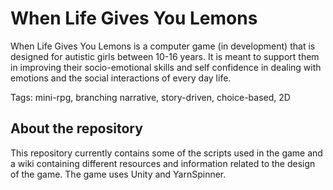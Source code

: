 # When Life Gives You Lemons

When Life Gives You Lemons is a computer game (in development) that is designed for autistic girls between 10-16 years. It is meant to support them in improving their socio-emotional skills and self confidence in dealing with emotions and the social interactions of every day life.

Tags: mini-rpg, branching narrative, story-driven, choice-based, 2D

## About the repository
This repository currently contains some of the scripts used in the game and a wiki containing different resources and information related to the design of the game.
The game uses Unity and YarnSpinner.
